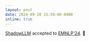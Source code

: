 ```yaml
---
layout: post
date: 2024-09-20 15:59:00-0400
inline: true
---
```


[ShadowLLM](https://arxiv.org/pdf/2406.16635) accepted to [EMNLP'24](https://2024.emnlp.org/). :page_facing_up:
